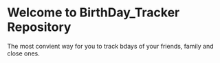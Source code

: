 # Welcome to BirthDay_Tracker Repository

The most convient way for you to track bdays of your friends, family and close ones.
